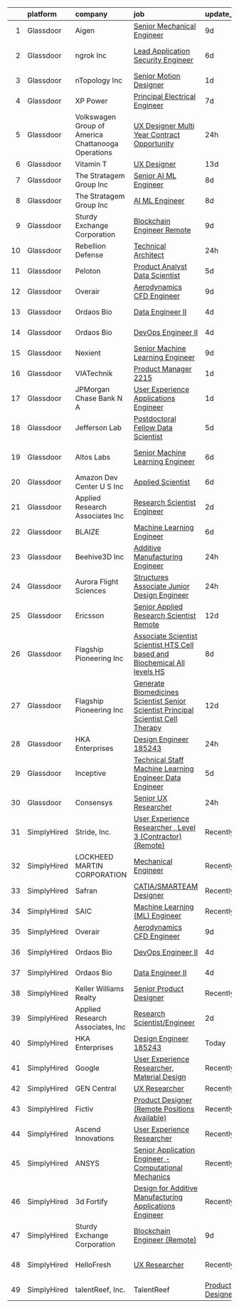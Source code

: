 

|    | platform    | company                                              | job                                                                                                                                                                                                                                                                                                                                                                                                                                                                                                                                                                                                                                                                                                                                                                                                                                                                                                                                                                                                                                                                                                                                                                                                                                                                                                                                  | update_time   | location                 |
|---:|:------------|:-----------------------------------------------------|:-------------------------------------------------------------------------------------------------------------------------------------------------------------------------------------------------------------------------------------------------------------------------------------------------------------------------------------------------------------------------------------------------------------------------------------------------------------------------------------------------------------------------------------------------------------------------------------------------------------------------------------------------------------------------------------------------------------------------------------------------------------------------------------------------------------------------------------------------------------------------------------------------------------------------------------------------------------------------------------------------------------------------------------------------------------------------------------------------------------------------------------------------------------------------------------------------------------------------------------------------------------------------------------------------------------------------------------|:--------------|:-------------------------|
|  1 | Glassdoor   | Aigen                                                | [Senior Mechanical Engineer](https://www.glassdoor.com/partner/jobListing.htm?pos=119&ao=1136043&s=58&guid=00000180ff223aa9ad37525fcb036517&src=GD_JOB_AD&t=SR&vt=w&ea=1&cs=1_2d6362d4&cb=1653547875316&jobListingId=1007867944117&jrtk=3-0-1g3vi4ems38q8001-1g3vi4enaq078800-d6048ea4ef4fe5db-)                                                                                                                                                                                                                                                                                                                                                                                                                                                                                                                                                                                                                                                                                                                                                                                                                                                                                                                                                                                                                                     | 9d            | Kirkland, WA             |
|  2 | Glassdoor   | ngrok Inc                                            | [Lead Application Security Engineer](https://www.glassdoor.com/partner/jobListing.htm?pos=127&ao=1136043&s=58&guid=00000180ff223aa9ad37525fcb036517&src=GD_JOB_AD&t=SR&vt=w&ea=1&cs=1_06f9ad1d&cb=1653547875317&jobListingId=1007877543826&jrtk=3-0-1g3vi4ems38q8001-1g3vi4enaq078800-f672291000356cc1-)                                                                                                                                                                                                                                                                                                                                                                                                                                                                                                                                                                                                                                                                                                                                                                                                                                                                                                                                                                                                                             | 6d            | San Francisco, CA        |
|  3 | Glassdoor   | nTopology Inc                                        | [Senior Motion Designer](https://www.glassdoor.com/partner/jobListing.htm?pos=129&ao=1136043&s=58&guid=00000180ff223aa9ad37525fcb036517&src=GD_JOB_AD&t=SR&vt=w&cs=1_ecf0b2a8&cb=1653547875317&jobListingId=1007890535861&jrtk=3-0-1g3vi4ems38q8001-1g3vi4enaq078800-37979c091a76f62f-)                                                                                                                                                                                                                                                                                                                                                                                                                                                                                                                                                                                                                                                                                                                                                                                                                                                                                                                                                                                                                                              | 1d            | New York, NY             |
|  4 | Glassdoor   | XP Power                                             | [Principal Electrical Engineer](https://www.glassdoor.com/partner/jobListing.htm?pos=121&ao=1136043&s=58&guid=00000180ff223aa9ad37525fcb036517&src=GD_JOB_AD&t=SR&vt=w&ea=1&cs=1_63898456&cb=1653547875316&jobListingId=1007873305341&jrtk=3-0-1g3vi4ems38q8001-1g3vi4enaq078800-2412dd09748476ad-)                                                                                                                                                                                                                                                                                                                                                                                                                                                                                                                                                                                                                                                                                                                                                                                                                                                                                                                                                                                                                                  | 7d            | Sunnyvale, CA            |
|  5 | Glassdoor   | Volkswagen Group of America   Chattanooga Operations | [UX Designer  Multi Year Contract Opportunity ](https://www.glassdoor.com/partner/jobListing.htm?pos=112&ao=1136043&s=58&guid=00000180ff223aa9ad37525fcb036517&src=GD_JOB_AD&t=SR&vt=w&cs=1_e6259531&cb=1653547875313&jobListingId=1007893331255&jrtk=3-0-1g3vi4ems38q8001-1g3vi4enaq078800-7fbc0297cae1dc83-)                                                                                                                                                                                                                                                                                                                                                                                                                                                                                                                                                                                                                                                                                                                                                                                                                                                                                                                                                                                                                       | 24h           | Belmont, CA              |
|  6 | Glassdoor   | Vitamin T                                            | [UX Designer](https://www.glassdoor.com/partner/jobListing.htm?pos=104&ao=1110586&s=58&guid=00000180ff223aa9ad37525fcb036517&src=GD_JOB_AD&t=SR&vt=w&cs=1_8f6190f6&cb=1653547875311&jobListingId=1007857399012&cpc=2CAED5C921A5F994&jrtk=3-0-1g3vi4ems38q8001-1g3vi4enaq078800-bf8bd1381a59add7--6NYlbfkN0DMrcEu7yrtATojKJA7cEzGQ3FdRGWLh0CZQInL4ECGI6k5tN82kdM0OKoro5eXmjqQ_3-Yi1maB0QeAwX2cFM4-8r8NKeCAohsdn7mGEFa7Z1GG31ea3grfivr1qYsHIrTGw-sfhFTWpnMLYGyeere9DpYao-E63ANOPqmlYpGNoSCWxnqIkvuPG4Hkp918OD0ORfzKFJJlYgDV1JPwkPS1J8ki2zwX2hTkUU4WUIdWvDYy5IGQPFZJgYJQ3Jb2hz2UjegoL4iAL5ZAGxcGadD21VY2j8ppF7uhN-sHIkObf4eYjSjilUKigEwTHpj_TAQfE3zLuO9rsRiT8XhRTCCS5UmMXohJVmEquqOFjqVqegU2RFH5c5orz9gKaaVrOHoD02NSNiKz8y1QRj83vBn2mwNKJ9YF8MNYw0qtCd8odbmjtZEZ5o50oB_lEhhhyLhU9QjAl3XhKohiTl0iIS8)                                                                                                                                                                                                                                                                                                                                                                                                                                                                                                                                    | 13d           | Remote                   |
|  7 | Glassdoor   | The Stratagem Group  Inc                             | [Senior AI ML Engineer](https://www.glassdoor.com/partner/jobListing.htm?pos=109&ao=1136043&s=58&guid=00000180ff223aa9ad37525fcb036517&src=GD_JOB_AD&t=SR&vt=w&cs=1_b1ec26b0&cb=1653547875313&jobListingId=1007870576402&jrtk=3-0-1g3vi4ems38q8001-1g3vi4enaq078800-4139f7b1889ac6b7-)                                                                                                                                                                                                                                                                                                                                                                                                                                                                                                                                                                                                                                                                                                                                                                                                                                                                                                                                                                                                                                               | 8d            | King of Prussia, PA      |
|  8 | Glassdoor   | The Stratagem Group  Inc                             | [AI ML Engineer](https://www.glassdoor.com/partner/jobListing.htm?pos=107&ao=1136043&s=58&guid=00000180ff223aa9ad37525fcb036517&src=GD_JOB_AD&t=SR&vt=w&cs=1_3f8c356f&cb=1653547875312&jobListingId=1007870576511&jrtk=3-0-1g3vi4ems38q8001-1g3vi4enaq078800-4fa7032b27126fd4-)                                                                                                                                                                                                                                                                                                                                                                                                                                                                                                                                                                                                                                                                                                                                                                                                                                                                                                                                                                                                                                                      | 8d            | Aurora, CO               |
|  9 | Glassdoor   | Sturdy Exchange Corporation                          | [Blockchain Engineer  Remote ](https://www.glassdoor.com/partner/jobListing.htm?pos=108&ao=1136043&s=58&guid=00000180ff223aa9ad37525fcb036517&src=GD_JOB_AD&t=SR&vt=w&ea=1&cs=1_249ac935&cb=1653547875312&jobListingId=1007867275386&jrtk=3-0-1g3vi4ems38q8001-1g3vi4enaq078800-6d3b61b60a4f9bd4-)                                                                                                                                                                                                                                                                                                                                                                                                                                                                                                                                                                                                                                                                                                                                                                                                                                                                                                                                                                                                                                   | 9d            | Remote                   |
| 10 | Glassdoor   | Rebellion Defense                                    | [Technical Architect](https://www.glassdoor.com/partner/jobListing.htm?pos=123&ao=1136043&s=58&guid=00000180ff223aa9ad37525fcb036517&src=GD_JOB_AD&t=SR&vt=w&ea=1&cs=1_81cf2ab4&cb=1653547875317&jobListingId=1007893110225&jrtk=3-0-1g3vi4ems38q8001-1g3vi4enaq078800-84b83babe86ede5c-)                                                                                                                                                                                                                                                                                                                                                                                                                                                                                                                                                                                                                                                                                                                                                                                                                                                                                                                                                                                                                                            | 24h           | Washington, DC           |
| 11 | Glassdoor   | Peloton                                              | [Product Analyst  Data Scientist](https://www.glassdoor.com/partner/jobListing.htm?pos=128&ao=1136043&s=58&guid=00000180ff223aa9ad37525fcb036517&src=GD_JOB_AD&t=SR&vt=w&ea=1&cs=1_f0738749&cb=1653547875317&jobListingId=1007880052834&jrtk=3-0-1g3vi4ems38q8001-1g3vi4enaq078800-eabf40c176156026-)                                                                                                                                                                                                                                                                                                                                                                                                                                                                                                                                                                                                                                                                                                                                                                                                                                                                                                                                                                                                                                | 5d            | New York, NY             |
| 12 | Glassdoor   | Overair                                              | [Aerodynamics CFD Engineer](https://www.glassdoor.com/partner/jobListing.htm?pos=114&ao=1136043&s=58&guid=00000180ff223aa9ad37525fcb036517&src=GD_JOB_AD&t=SR&vt=w&ea=1&cs=1_d5db73a5&cb=1653547875315&jobListingId=1007867925581&jrtk=3-0-1g3vi4ems38q8001-1g3vi4enaq078800-fab4af0e2b786fbd-)                                                                                                                                                                                                                                                                                                                                                                                                                                                                                                                                                                                                                                                                                                                                                                                                                                                                                                                                                                                                                                      | 9d            | Santa Ana, CA            |
| 13 | Glassdoor   | Ordaos Bio                                           | [Data Engineer II](https://www.glassdoor.com/partner/jobListing.htm?pos=102&ao=1110586&s=58&guid=00000180ff223aa9ad37525fcb036517&src=GD_JOB_AD&t=SR&vt=w&cs=1_f250cd70&cb=1653547875311&jobListingId=1007881367833&cpc=FA84DF7EA1EC2398&jrtk=3-0-1g3vi4ems38q8001-1g3vi4enaq078800-c62a02410510c7f3--6NYlbfkN0DG4ntHtB_rMsnfhgmnSvK2brktLme1L4SiDeJjQ-izrVOLqRJ5-yjEwoYGp-nj3bU03tSGWcQbx1QRG1Xuhy_ThbekGw4tGr4Qacc06uBf4suutqLvGViX8nU6GnZTzkDvyfXyQ4JqZ-hxLsJz9AlbH-91pxkQE6tcXbp_EspQnNPyMZEpturPkhihxb8xnzogy3rgsH8v6obn_9QIgybcu7jjko-EBOkdZ3MO5bDH-hldAwH3jF9aQvhk9JHzW2iqwWayUxgyjuo0lAfT81HqxvlY9lFVLmaZ8gg8q3Hux7mwPnCXs0gSMyJ8kVSV5eUJHSXHYz164H1wiAF65n9knW60G6EYrE-d2377t4SYZwrcUfDSgD9CQP7N20TAKPFnhiZg8V6GNBB_J6S14xiUtO6P9J5o9j0MXYlcWyWek0kZlOIDK2RVZnT1ffWR2MUk3Iltktroxy6cAaN0bPzcKnl4ofacBHe0D1G2m57aYg6Ie2RGkBaCA5WWvxwaO6_xlWKw8Kko0Y6qO-lCsgP8KgtJe8DglR02-nuHH0tF9cQuZWzKgxCshnNsnRpVBlxHJtiV7sAcUwKMRfZV44047hg80a1dkuIqVOVMcuoQUvdzv7BsN3-shJNUJFzRRvP5FpiwTX9nyBi8OALo-kfZz1TJ1lbAk8KLi4YNKr7rN-PoijgCE-w008nb32xDCe7Pt1QSySjUKj4S8vmKgOJNY4Ntxa_kEkTekJfR5nVqyGO2Rs8DVJtUw1krJj1dxPi5KFhlv9YYn3Ytgch-a0AHLhyI23iWnznyqvuYQb7DTw0IUUBfyoz1ANAOqaFZRqqiWJ07u4xZikchyUrwD5KZ-BdYHq3d1xRBW0Yw4I_b4hY5aHO9kZ1n93fbkP7vBYZIpNh9ptS-1d6_na3FqnFNIdVnJJ3w2GmF_smcp2YGVl9pE02iEh6YJ5pHM_tV2wuGPjXP40wUpA%3D%3D)   | 4d            | New York, NY             |
| 14 | Glassdoor   | Ordaos Bio                                           | [DevOps Engineer II](https://www.glassdoor.com/partner/jobListing.htm?pos=103&ao=1110586&s=58&guid=00000180ff223aa9ad37525fcb036517&src=GD_JOB_AD&t=SR&vt=w&cs=1_2bdde051&cb=1653547875311&jobListingId=1007881304475&cpc=AC285F3A3ECA6BB0&jrtk=3-0-1g3vi4ems38q8001-1g3vi4enaq078800-336f48919893bbff--6NYlbfkN0DG4ntHtB_rMsnfhgmnSvK2brktLme1L4SiDeJjQ-izrVOLqRJ5-yjEwoYGp-nj3bU03tSGWcQbx5esdaiPq3Pu6dmOvZKtAdUHdHnjOQXWifv9_AtbO26hTGioWKa43sUIA3G2QbunJUxQQQNUdGMeJxSH5iT_tpeCnglYseFZRmWwcDutOmEZWbn1z_m_axB2pWy4UpW4KF_zc4Fj8HM4XVQ08P_EWa2JBWDdSderfIzer0EBdq8hDU_BEP73-BAB0YtFmJMJrO8lH2n9ErCjhNMSleEnHIdA0w9dUlLIqkuGkMGVoED9-FoFcNfucLsBtynj_7l30EJ2skFVDya_SxPvqYbMa2_K3N8rclV3T5RpvMxvep6MYFpEnhJzmFZ7W92sSjqjklhjWp6ulxxw46j0Wo947UDJZAuYqSL4EjTwDO-yTIQl1lzDr_ehHWX-BMn0feNswujwdxnFxbQZ_djLl4UeizpX8gVFSNr_kFkdDbzdGwRqUspPfnMVvXlQqEBNK38cHuZkmvBw5Dt7jCgvFu2CuBx1ctMEmbD_Z77QWT6XX9ICm3Ctqqly7WgMJGXK8wPRZ123haPoMrAnslXS-kLyEEbOQVmd3QW237hnQeeDsxAZhe7Zw7vD_vmhs86PyGx0Gt14u_Hnyhlcdp3WkpWShGA1mXT8KoRqEwHCmKWFieNZzM6hwvpkV4Q7bZVUf60Oofyer240eEnqFgz1ZGgzYb60x4dGGg7LJkXklfE1hEi9gpxNhbejaLGDmF1Z0GsQoyxpI9HF4EZEOkpZ6k39As4RqMs2LapH_g404YvSaXfeGAkJtiI7WgLSoLUVNyyKmxNqVRBkq79VZczmTKvf6Rj2Ss0JbcaGWHrMBYeWSk0eHWthVgvyrpuQCw1v5qIsrjpgrXixrwCCYlW52_1Rdk1Rsl6A3rtCEQhqIExsJ3KiaVLGQdjW5sfQ8mnVdQjoSA%3D%3D) | 4d            | New York, NY             |
| 15 | Glassdoor   | Nexient                                              | [Senior Machine Learning Engineer](https://www.glassdoor.com/partner/jobListing.htm?pos=116&ao=1136043&s=58&guid=00000180ff223aa9ad37525fcb036517&src=GD_JOB_AD&t=SR&vt=w&cs=1_162bfb15&cb=1653547875315&jobListingId=1007867410611&jrtk=3-0-1g3vi4ems38q8001-1g3vi4enaq078800-3f988cad687b2b48-)                                                                                                                                                                                                                                                                                                                                                                                                                                                                                                                                                                                                                                                                                                                                                                                                                                                                                                                                                                                                                                    | 9d            | Columbus, OH             |
| 16 | Glassdoor   | VIATechnik                                           | [Product Manager   2215](https://www.glassdoor.com/partner/jobListing.htm?pos=124&ao=1136043&s=58&guid=00000180ff223aa9ad37525fcb036517&src=GD_JOB_AD&t=SR&vt=w&ea=1&cs=1_432042f9&cb=1653547875317&jobListingId=1007887880520&jrtk=3-0-1g3vi4ems38q8001-1g3vi4enaq078800-a41e3ffbc589687c-)                                                                                                                                                                                                                                                                                                                                                                                                                                                                                                                                                                                                                                                                                                                                                                                                                                                                                                                                                                                                                                         | 1d            | Denver, CO               |
| 17 | Glassdoor   | JPMorgan Chase Bank  N A                             | [User Experience   Applications Engineer](https://www.glassdoor.com/partner/jobListing.htm?pos=118&ao=1136043&s=58&guid=00000180ff223aa9ad37525fcb036517&src=GD_JOB_AD&t=SR&vt=w&cs=1_c4441ce3&cb=1653547875316&jobListingId=1007890804984&jrtk=3-0-1g3vi4ems38q8001-1g3vi4enaq078800-9098bde26e55304b-)                                                                                                                                                                                                                                                                                                                                                                                                                                                                                                                                                                                                                                                                                                                                                                                                                                                                                                                                                                                                                             | 1d            | Apple Valley, CA         |
| 18 | Glassdoor   | Jefferson Lab                                        | [Postdoctoral Fellow   Data Scientist](https://www.glassdoor.com/partner/jobListing.htm?pos=120&ao=1136043&s=58&guid=00000180ff223aa9ad37525fcb036517&src=GD_JOB_AD&t=SR&vt=w&cs=1_e3c7eb26&cb=1653547875316&jobListingId=1007880336141&jrtk=3-0-1g3vi4ems38q8001-1g3vi4enaq078800-07f30a3e1d8b1adc-)                                                                                                                                                                                                                                                                                                                                                                                                                                                                                                                                                                                                                                                                                                                                                                                                                                                                                                                                                                                                                                | 5d            | Newport News, VA         |
| 19 | Glassdoor   | Altos Labs                                           | [Senior Machine Learning Engineer](https://www.glassdoor.com/partner/jobListing.htm?pos=111&ao=1136043&s=58&guid=00000180ff223aa9ad37525fcb036517&src=GD_JOB_AD&t=SR&vt=w&cs=1_dfb9bf12&cb=1653547875313&jobListingId=1007877293610&jrtk=3-0-1g3vi4ems38q8001-1g3vi4enaq078800-67e8b9e820604014-)                                                                                                                                                                                                                                                                                                                                                                                                                                                                                                                                                                                                                                                                                                                                                                                                                                                                                                                                                                                                                                    | 6d            | San Francisco, CA        |
| 20 | Glassdoor   | Amazon Dev Center U S   Inc                          | [Applied Scientist](https://www.glassdoor.com/partner/jobListing.htm?pos=117&ao=1136043&s=58&guid=00000180ff223aa9ad37525fcb036517&src=GD_JOB_AD&t=SR&vt=w&cs=1_60208758&cb=1653547875315&jobListingId=1007877186539&jrtk=3-0-1g3vi4ems38q8001-1g3vi4enaq078800-c49a37c4f45756e2-)                                                                                                                                                                                                                                                                                                                                                                                                                                                                                                                                                                                                                                                                                                                                                                                                                                                                                                                                                                                                                                                   | 6d            | Sunnyvale, CA            |
| 21 | Glassdoor   | Applied Research Associates  Inc                     | [Research Scientist Engineer](https://www.glassdoor.com/partner/jobListing.htm?pos=113&ao=1136043&s=58&guid=00000180ff223aa9ad37525fcb036517&src=GD_JOB_AD&t=SR&vt=w&cs=1_ca1592a9&cb=1653547875313&jobListingId=1007886296275&jrtk=3-0-1g3vi4ems38q8001-1g3vi4enaq078800-0f68a5ae031575e7-)                                                                                                                                                                                                                                                                                                                                                                                                                                                                                                                                                                                                                                                                                                                                                                                                                                                                                                                                                                                                                                         | 2d            | Randolph, VT             |
| 22 | Glassdoor   | BLAIZE                                               | [Machine Learning Engineer](https://www.glassdoor.com/partner/jobListing.htm?pos=110&ao=1136043&s=58&guid=00000180ff223aa9ad37525fcb036517&src=GD_JOB_AD&t=SR&vt=w&cs=1_da8571c7&cb=1653547875313&jobListingId=1007877424181&jrtk=3-0-1g3vi4ems38q8001-1g3vi4enaq078800-a5f863805c5291c0-)                                                                                                                                                                                                                                                                                                                                                                                                                                                                                                                                                                                                                                                                                                                                                                                                                                                                                                                                                                                                                                           | 6d            | Cary, NC                 |
| 23 | Glassdoor   | Beehive3D  Inc                                       | [Additive Manufacturing Engineer](https://www.glassdoor.com/partner/jobListing.htm?pos=115&ao=1136043&s=58&guid=00000180ff223aa9ad37525fcb036517&src=GD_JOB_AD&t=SR&vt=w&ea=1&cs=1_71f95087&cb=1653547875315&jobListingId=1007892622828&jrtk=3-0-1g3vi4ems38q8001-1g3vi4enaq078800-a5e6721065a15c79-)                                                                                                                                                                                                                                                                                                                                                                                                                                                                                                                                                                                                                                                                                                                                                                                                                                                                                                                                                                                                                                | 24h           | Centennial, CO           |
| 24 | Glassdoor   | Aurora Flight Sciences                               | [Structures Associate  Junior  Design Engineer](https://www.glassdoor.com/partner/jobListing.htm?pos=106&ao=1136043&s=58&guid=00000180ff223aa9ad37525fcb036517&src=GD_JOB_AD&t=SR&vt=w&cs=1_2b85e786&cb=1653547875312&jobListingId=1007892617975&jrtk=3-0-1g3vi4ems38q8001-1g3vi4enaq078800-ea6056ace61b396f-)                                                                                                                                                                                                                                                                                                                                                                                                                                                                                                                                                                                                                                                                                                                                                                                                                                                                                                                                                                                                                       | 24h           | Lucerne, CA              |
| 25 | Glassdoor   | Ericsson                                             | [Senior Applied Research Scientist  Remote ](https://www.glassdoor.com/partner/jobListing.htm?pos=122&ao=1136043&s=58&guid=00000180ff223aa9ad37525fcb036517&src=GD_JOB_AD&t=SR&vt=w&cs=1_42aadc48&cb=1653547875317&jobListingId=1007861629035&jrtk=3-0-1g3vi4ems38q8001-1g3vi4enaq078800-31ac9e1298fe7227-)                                                                                                                                                                                                                                                                                                                                                                                                                                                                                                                                                                                                                                                                                                                                                                                                                                                                                                                                                                                                                          | 12d           | Los Angeles, CA          |
| 26 | Glassdoor   | Flagship Pioneering  Inc                             | [Associate Scientist Scientist HTS Cell based and Biochemical  All levels   HS ](https://www.glassdoor.com/partner/jobListing.htm?pos=125&ao=1136043&s=58&guid=00000180ff223aa9ad37525fcb036517&src=GD_JOB_AD&t=SR&vt=w&ea=1&cs=1_927c77d2&cb=1653547875317&jobListingId=1007869994997&jrtk=3-0-1g3vi4ems38q8001-1g3vi4enaq078800-0947d0a4f2bbdd39-)                                                                                                                                                                                                                                                                                                                                                                                                                                                                                                                                                                                                                                                                                                                                                                                                                                                                                                                                                                                 | 8d            | Boston, MA               |
| 27 | Glassdoor   | Flagship Pioneering  Inc                             | [Generate Biomedicines  Scientist Senior Scientist Principal Scientist  Cell Therapy](https://www.glassdoor.com/partner/jobListing.htm?pos=130&ao=1136043&s=58&guid=00000180ff223aa9ad37525fcb036517&src=GD_JOB_AD&t=SR&vt=w&ea=1&cs=1_dc3b579a&cb=1653547875317&jobListingId=1007862036405&jrtk=3-0-1g3vi4ems38q8001-1g3vi4enaq078800-d0e0f5c6265b585b-)                                                                                                                                                                                                                                                                                                                                                                                                                                                                                                                                                                                                                                                                                                                                                                                                                                                                                                                                                                            | 12d           | Boston, MA               |
| 28 | Glassdoor   | HKA Enterprises                                      | [Design Engineer 185243](https://www.glassdoor.com/partner/jobListing.htm?pos=101&ao=1110586&s=58&guid=00000180ff223aa9ad37525fcb036517&src=GD_JOB_AD&t=SR&vt=w&ea=1&cs=1_b18f5a35&cb=1653547875311&jobListingId=1007892467930&cpc=663B5FE45D73772E&jrtk=3-0-1g3vi4ems38q8001-1g3vi4enaq078800-fe97b052e17de859--6NYlbfkN0D2Zbx9XuZiwQ79GU-6D-_G_OF5jUrh-BR5XA-QHW_xVFUt0QWVNGr_bA4MiO56m0Mzqr1cb3QAfitC3gh3pb00V-oR0yY35E0N180RjrFVizEgrAA2HwlSVy1Bpo-bJ2nBWYMzGJ4-gWRxXRvNY7CWJOngnYx-4hHwSKDfB8ayHJe8IzYg9mKoOxaHJxuvU4QYKQTeS491Ka_jGbxWhtdEmaFfjRa46KyMQ3Bfspg0pS-RGqowYkZnAIwXTtPAskAfEgROpKa-6SvWdCZizO4557mTrNVmV_QrEH-VCwe6uVJfy6faFiGOZ-aeCUa79Ed9KjPG0h4tjM7eXsmV6Nx0VaUe-kTiczTAuKOU3YV_SGA4W4XyR3tKvhNNzk6k7W2sR0k7c4Xz6QeDtfxGOwci1FxE-7VcSB3aAygnkSuDqG-Y24WSAcq-vw6VtMPzgA2IeHYaKnXlv5EmUGxl9WExTHad3z1YJcHP5kaqdsXioVjHySW2rKnPGEc3AMl1Nxyq3ZZvAJ_64_fM2fLFCJNC7RekyqWpxHc%3D)                                                                                                                                                                                                                                                                                                                                                                                                                                      | 24h           | Windsor Locks, CT        |
| 29 | Glassdoor   | Inceptive                                            | [Technical Staff   Machine Learning Engineer   Data Engineer](https://www.glassdoor.com/partner/jobListing.htm?pos=105&ao=1136043&s=58&guid=00000180ff223aa9ad37525fcb036517&src=GD_JOB_AD&t=SR&vt=w&ea=1&cs=1_e5317dc9&cb=1653547875312&jobListingId=1007879798626&jrtk=3-0-1g3vi4ems38q8001-1g3vi4enaq078800-df5bd3d392a6c30c-)                                                                                                                                                                                                                                                                                                                                                                                                                                                                                                                                                                                                                                                                                                                                                                                                                                                                                                                                                                                                    | 5d            | Remote                   |
| 30 | Glassdoor   | Consensys                                            | [Senior UX Researcher](https://www.glassdoor.com/partner/jobListing.htm?pos=126&ao=1136043&s=58&guid=00000180ff223aa9ad37525fcb036517&src=GD_JOB_AD&t=SR&vt=w&ea=1&cs=1_fe84cf77&cb=1653547875317&jobListingId=1007892717833&jrtk=3-0-1g3vi4ems38q8001-1g3vi4enaq078800-8e70b3b65a71fb6c-)                                                                                                                                                                                                                                                                                                                                                                                                                                                                                                                                                                                                                                                                                                                                                                                                                                                                                                                                                                                                                                           | 24h           | New York, NY             |
| 31 | SimplyHired | Stride, Inc.                                         | [User Experience Researcher , Level 3 (Contractor) (Remote)](https://www.simplyhired.com/job/FKR0JlZ1w42V3R8-cuzgX27fg_S_KwUIeozkqEZtsXGdvZVIyWq2wg?q=generative+engineer)                                                                                                                                                                                                                                                                                                                                                                                                                                                                                                                                                                                                                                                                                                                                                                                                                                                                                                                                                                                                                                                                                                                                                           | Recently      | Remote                   |
| 32 | SimplyHired | LOCKHEED MARTIN CORPORATION                          | [Mechanical Engineer](https://www.simplyhired.com/job/DrdYSViEOJmm8VeD-CAIA2QkqGdQTsm45767GHFQXICe0v2HYKc4dg?q=generative+engineer)                                                                                                                                                                                                                                                                                                                                                                                                                                                                                                                                                                                                                                                                                                                                                                                                                                                                                                                                                                                                                                                                                                                                                                                                  | Recently      | Liverpool, NY            |
| 33 | SimplyHired | Safran                                               | [CATIA/SMARTEAM Designer](https://www.simplyhired.com/job/-Zg_Y5rOiRfDxWDYdxGVRvJXGrWaVyPsasMbqhwAa4Il4b_LBzZYxA?q=generative+engineer)                                                                                                                                                                                                                                                                                                                                                                                                                                                                                                                                                                                                                                                                                                                                                                                                                                                                                                                                                                                                                                                                                                                                                                                              | Recently      | Township of Wall, NJ     |
| 34 | SimplyHired | SAIC                                                 | [Machine Learning (ML) Engineer](https://www.simplyhired.com/job/Tub8Xf_WGjA-5QOm12xen5rMMzm82m4WOypaNDAnZTp1Lz0EtRr-6Q?q=generative+engineer)                                                                                                                                                                                                                                                                                                                                                                                                                                                                                                                                                                                                                                                                                                                                                                                                                                                                                                                                                                                                                                                                                                                                                                                       | Recently      | Chantilly, VA            |
| 35 | SimplyHired | Overair                                              | [Aerodynamics CFD Engineer](https://www.simplyhired.com/job/sSzyGVSetYpz2_ks455OqIXxTgYhgx4rFC1ssgferxkbURM4E9BsSg?q=generative+engineer)                                                                                                                                                                                                                                                                                                                                                                                                                                                                                                                                                                                                                                                                                                                                                                                                                                                                                                                                                                                                                                                                                                                                                                                            | 9d            | Santa Ana, CA            |
| 36 | SimplyHired | Ordaos Bio                                           | [DevOps Engineer II](https://www.simplyhired.com/job/-EixE0zo7N7VdLa992z23aFz6qtUUkFczlkN5ZXIFpAUv-v3wOxmzg?q=generative+engineer)                                                                                                                                                                                                                                                                                                                                                                                                                                                                                                                                                                                                                                                                                                                                                                                                                                                                                                                                                                                                                                                                                                                                                                                                   | 4d            | New York, NY             |
| 37 | SimplyHired | Ordaos Bio                                           | [Data Engineer II](https://www.simplyhired.com/job/VCPKKm8Ut_7VCp4VfJAAtV760ygqviDFgZ91vPfY0Tu_P5lUwYaPng?q=generative+engineer)                                                                                                                                                                                                                                                                                                                                                                                                                                                                                                                                                                                                                                                                                                                                                                                                                                                                                                                                                                                                                                                                                                                                                                                                     | 4d            | New York, NY             |
| 38 | SimplyHired | Keller Williams Realty                               | [Senior Product Designer](https://www.simplyhired.com/job/j0nyWMRNxtcQstMHVo3bfqDjeJws-b_GqlnSDyYB7lIYlZcptTnnBQ?q=generative+engineer)                                                                                                                                                                                                                                                                                                                                                                                                                                                                                                                                                                                                                                                                                                                                                                                                                                                                                                                                                                                                                                                                                                                                                                                              | Recently      | Remote                   |
| 39 | SimplyHired | Applied Research Associates, Inc                     | [Research Scientist/Engineer](https://www.simplyhired.com/job/IW3OCMS1j9C9_kHM0jkQIOKInwoP3aNjYpiYu_LjJFfLpZBgaPjeeQ?q=generative+engineer)                                                                                                                                                                                                                                                                                                                                                                                                                                                                                                                                                                                                                                                                                                                                                                                                                                                                                                                                                                                                                                                                                                                                                                                          | 2d            | Randolph, VT             |
| 40 | SimplyHired | HKA Enterprises                                      | [Design Engineer 185243](https://www.simplyhired.com/job/HeIK9pPhgZQjZsk8zWriMAOhab5AvlqYqXNqlBvWRwGvKhjI5qGlGA?q=generative+engineer)                                                                                                                                                                                                                                                                                                                                                                                                                                                                                                                                                                                                                                                                                                                                                                                                                                                                                                                                                                                                                                                                                                                                                                                               | Today         | Windsor Locks, CT        |
| 41 | SimplyHired | Google                                               | [User Experience Researcher, Material Design](https://www.simplyhired.com/job/ArVykDMulQk39nZGCUuDK1lJfik1g7ADZ3T_pjyky7YsNkP6WaYxiw?q=generative+engineer)                                                                                                                                                                                                                                                                                                                                                                                                                                                                                                                                                                                                                                                                                                                                                                                                                                                                                                                                                                                                                                                                                                                                                                          | Recently      | New York, NY             |
| 42 | SimplyHired | GEN Central                                          | [UX Researcher](https://www.simplyhired.com/job/rux8guEo4JGRYUELMQqH6omHAyTItUf0s9f8wlKpveqD5A-KI8swVg?q=generative+engineer)                                                                                                                                                                                                                                                                                                                                                                                                                                                                                                                                                                                                                                                                                                                                                                                                                                                                                                                                                                                                                                                                                                                                                                                                        | Recently      | Remote                   |
| 43 | SimplyHired | Fictiv                                               | [Product Designer (Remote Positions Available)](https://www.simplyhired.com/job/WIVNTC-QZ9KFZFmLjzOEPwRL8GIsopNqvlFub_nf8kmrZenPpKsAxg?q=generative+engineer)                                                                                                                                                                                                                                                                                                                                                                                                                                                                                                                                                                                                                                                                                                                                                                                                                                                                                                                                                                                                                                                                                                                                                                        | Recently      | Portland, OR             |
| 44 | SimplyHired | Ascend Innovations                                   | [User Experience Researcher](https://www.simplyhired.com/job/uduyaRS3r3uRRnxlGfL7ftWQ_pRZejO2um1cZRY4qvXCtu0QbUSQQw?q=generative+engineer)                                                                                                                                                                                                                                                                                                                                                                                                                                                                                                                                                                                                                                                                                                                                                                                                                                                                                                                                                                                                                                                                                                                                                                                           | Recently      | Remote                   |
| 45 | SimplyHired | ANSYS                                                | [Senior Application Engineer - Computational Mechanics](https://www.simplyhired.com/job/VUvHEQESYkRNe2g3tJ_Uihxe-6Qae_kl-9eegS1oCb-uMqrbdOuaSw?q=generative+engineer)                                                                                                                                                                                                                                                                                                                                                                                                                                                                                                                                                                                                                                                                                                                                                                                                                                                                                                                                                                                                                                                                                                                                                                | Recently      | Ann Arbor, MI            |
| 46 | SimplyHired | 3d Fortify                                           | [Design for Additive Manufacturing Applications Engineer](https://www.simplyhired.com/job/t6B_-G3oUdFSFvJz4y6i_FZYNHnCGOqF8z858fdeUhg9_r8NB4i6-Q?q=generative+engineer)                                                                                                                                                                                                                                                                                                                                                                                                                                                                                                                                                                                                                                                                                                                                                                                                                                                                                                                                                                                                                                                                                                                                                              | Recently      | Boston, MA               |
| 47 | SimplyHired | Sturdy Exchange Corporation                          | [Blockchain Engineer (Remote)](https://www.simplyhired.com/job/EX4Tprg-Br7x4iaHJdOtyCi3WWTkQ9XlnoiScmX_0mHqKpcQzAvCeg?q=generative+engineer)                                                                                                                                                                                                                                                                                                                                                                                                                                                                                                                                                                                                                                                                                                                                                                                                                                                                                                                                                                                                                                                                                                                                                                                         | 9d            | Remote                   |
| 48 | SimplyHired | HelloFresh                                           | [UX Researcher](https://www.simplyhired.com/job/n77UxXPSb4BB4AzcD1T7Bdjo3mWCuNpbgZeURMtmnibk7Q27PTjNhA?q=generative+engineer)                                                                                                                                                                                                                                                                                                                                                                                                                                                                                                                                                                                                                                                                                                                                                                                                                                                                                                                                                                                                                                                                                                                                                                                                        | Recently      | Boulder, CO +2 locations |
| 49 | SimplyHired | talentReef, Inc. | TalentReef                        | [Product Designer](https://www.simplyhired.com/job/-wo5pEX2H6tSzVz6GtZanlqhpQ8Cb34z3oYH3t2xNblsfIqufu04fA?q=generative+engineer)                                                                                                                                                                                                                                                                                                                                                                                                                                                                                                                                                                                                                                                                                                                                                                                                                                                                                                                                                                                                                                                                                                                                                                                                     | 7d            | Denver, CO               |